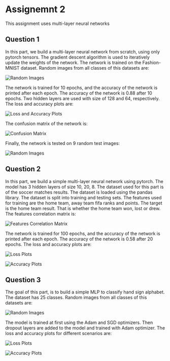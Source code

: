 # Assignemnt 2

This assignment uses multi-layer neural networks

## Question 1

In this part, we build a multi-layer neural network from scratch, using only pytorch tensors. The gradient descent algorithm is used to iteratively update the weights of the network. The network is trained on the Fashion-MNIST dataset. Random images from all classes of this datasets are:

![Random Images](./Figures/q1_random_images.png)

The network is trained for 10 epochs, and the accuracy of the network is printed after each epoch. The accuracy of the network is 0.88 after 10 epochs. Two hidden layers are used with size of 128 and 64, respectively. The loss and accuracy plots are:

![Loss and Accuracy Plots](./Figures/q1_loss_acc_plots.png)

The confusion matrix of the network is:

![Confusion Matrix](./Figures/q1_confusion_matrix.png)

Finally, the network is tested on 9 random test images:

![Random Images](./Figures/q1_random_tests.png)

## Question 2

In this part, we build a simple multi-layer neural network using pytorch. The model has
3 hidden layers of size 10, 20, 8. The dataset used for this part is of the soccer matches results. The dataset is loaded using the pandas library. The dataset is split into training and testing sets. The features used for training are the home team, away team fifa ranks and points. The target is the home team result. That is whether the home team won, lost or drew. The features correlation matrix is:

![Features Correlation Matrix](./Figures/q2_features_corr.png)

The network is trained for 100 epochs, and the accuracy of the network is printed after each epoch. The accuracy of the network is 0.58 after 20 epochs. The loss and accuracy plots are:

![Loss Plots](./Figures/q2_loss_plots.png)

![Accuracy Plots](./Figures/q2_acc_plots.png)

## Question 3

The goal of this part, is to build a simple MLP to classify hand sign alphabet. The dataset has 25 classes. Random images from all classes of this datasets are:

![Random Images](./Figures/q3_random_images.png)

The model is trained at first using the Adam and SGD optimizers. Then dropout layers are added to the model and trained with Adam optimizer. The loss and accuracy plots for different scenarios are:

![Loss Plots](./Figures/q3_loss_plots.png)

![Accuracy Plots](./Figures/q3_acc_plots.png)